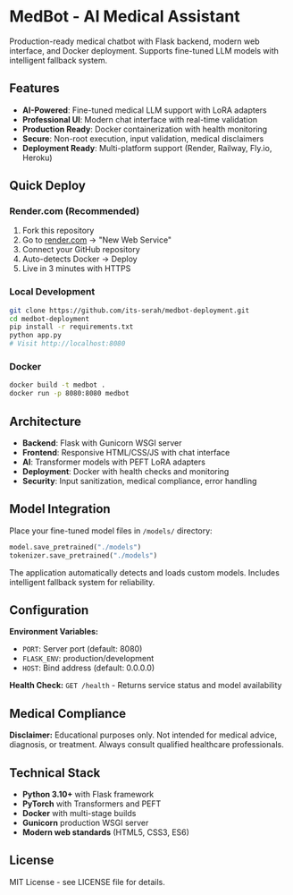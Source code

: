 # MedBot - AI Medical Assistant

Production-ready medical chatbot with Flask backend, modern web interface, and Docker deployment. Supports fine-tuned LLM models with intelligent fallback system.

## Features

- **AI-Powered**: Fine-tuned medical LLM support with LoRA adapters
- **Professional UI**: Modern chat interface with real-time validation
- **Production Ready**: Docker containerization with health monitoring
- **Secure**: Non-root execution, input validation, medical disclaimers
- **Deployment Ready**: Multi-platform support (Render, Railway, Fly.io, Heroku)

## Quick Deploy

### Render.com (Recommended)
1. Fork this repository
2. Go to [render.com](https://render.com) → "New Web Service"
3. Connect your GitHub repository
4. Auto-detects Docker → Deploy
5. Live in 3 minutes with HTTPS

### Local Development
```bash
git clone https://github.com/its-serah/medbot-deployment.git
cd medbot-deployment
pip install -r requirements.txt
python app.py
# Visit http://localhost:8080
```

### Docker
```bash
docker build -t medbot .
docker run -p 8080:8080 medbot
```

## Architecture

- **Backend**: Flask with Gunicorn WSGI server
- **Frontend**: Responsive HTML/CSS/JS with chat interface
- **AI**: Transformer models with PEFT LoRA adapters
- **Deployment**: Docker with health checks and monitoring
- **Security**: Input sanitization, medical compliance, error handling

## Model Integration

Place your fine-tuned model files in `/models/` directory:
```python
model.save_pretrained("./models")
tokenizer.save_pretrained("./models")
```

The application automatically detects and loads custom models. Includes intelligent fallback system for reliability.

## Configuration

**Environment Variables:**
- `PORT`: Server port (default: 8080)
- `FLASK_ENV`: production/development
- `HOST`: Bind address (default: 0.0.0.0)

**Health Check:** `GET /health` - Returns service status and model availability

## Medical Compliance

**Disclaimer:** Educational purposes only. Not intended for medical advice, diagnosis, or treatment. Always consult qualified healthcare professionals.

## Technical Stack

- **Python 3.10+** with Flask framework
- **PyTorch** with Transformers and PEFT
- **Docker** with multi-stage builds
- **Gunicorn** production WSGI server
- **Modern web standards** (HTML5, CSS3, ES6)

## License

MIT License - see LICENSE file for details.
